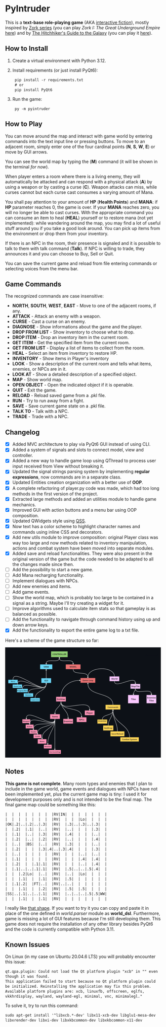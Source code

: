 # PyIntruder

This is a **text-base role-playing game** (AKA [interactive fiction](https://en.wikipedia.org/wiki/Interactive_fiction)), mostly inspired by [Zork series](https://en.wikipedia.org/wiki/Zork) (you can play *Zork I: The Great Underground Empire* [here](https://textadventures.co.uk/games/view/5zyoqrsugeopel3ffhz_vq/zork)) and by [The Hitchhiker's Guide to the Galaxy](https://en.wikipedia.org/wiki/The_Hitchhiker%27s_Guide_to_the_Galaxy_(video_game)) (you can play it [here](https://www.bbc.co.uk/programmes/articles/1g84m0sXpnNCv84GpN2PLZG/the-game-30th-anniversary-edition)).

## How to Install

1. Create a virtual environment with Python 3.12.
2. Install requirements (or just install PyQt6):

        pip install -r requirements.txt
        # or
        pip install PyQt6

3. Run the game:

        py -m pyintruder

## How to Play

You can move around the map and interact with game world by entering commands into the text input line or pressing buttons.
To move to an adjacent room, simply enter one of the four cardinal points (**N**, **S**, **W**, **E**) or move by GUI arrows.

You can see the world map by typing the (**M**) command (it will be shown in the terminal *for now*).

When player enters a room where there is a living enemy, they will automatically be attacked and can respond with a physical attack (**A**) by using a weapon or by casting a curse (**C**).
Weapon attacks can miss, while curses cannot but each curse cast consumes a varying amount of Mana.

You shall pay attention to your amount of **HP** (**Health Points**) and **MANA**: if **HP** parameter reaches 0, the game is over. If your **MANA** reaches zero, you will no longer be able to cast curses.
With the appropriate command you can consume an item to heal (**HEAL**) yourself or to restore mana (not yet implemented): while wandering around the map, you may find a lot of useful stuff around you if you take a good look around. You can pick up items from the environment or drop them from your inventory.

If there is an NPC in the room, their presence is signaled and it is possible to talk to them with talk command (**Talk**). If NPC is willing to trade, they announces it and you can choose to Buy, Sell or Quit.

You can save the current game and reload from file entering commands or selecting voices from the menu bar.

## Game Commands

The recognized commands are case insensitive:

- **NORTH**, **SOUTH**, **WEST**, **EAST** - Move to one of the adjacent rooms, if any.
- **ATTACK** - Attack an enemy with a weapon.
- **CURSE** - Cast a curse on an enemy.
- **DIAGNOSE** - Show informations about the game and the player.
- **DROP FROM LIST** - Show inventory to choose what to drop.
- **DROP ITEM** - Drop an inventory item in the current room.
- **GET ITEM** - Get the specified item from the current room.
- **GET FROM LIST** - Display a list of items to collect from the room.
- **HEAL** - Select an item from inventory to restore HP.
- **INVENTORY** - Show items in Player's inventory
- **LOOK** - Show a description of the current room and tells what items, enemies, or NPCs are in it.
- **LOOK AT** - Show a detailed description of a specified object.
- **MAP** - Show world map.
- **OPEN OBJECT** - Open the indicated object if it is openable.
- **QUIT** - Exit the game.
- **RELOAD** - Reload saved game from a .pkl file.
- **RUN** - Try to run away from a fight.
- **SAVE** - Save current game state on a .pkl file.
- **TALK TO** - Talk with a NPC.
- **TRADE** - Trade with a NPC.

## Changelog

- [x] Added MVC architecture to play via PyQt6 GUI instead of using CLI.
- [x] Added a system of signals and slots to connect model, view and controller.
- [x] Added a new way to handle game loop using QThread to process user input received from View without breaking it.
- [x] Updated the signal strings parsing system by implementing **regular expressions**, now commands are in a separate class.
- [x] Updated Entities creation organization with a better use of **OOP**.
- [x] A complete refactoring of player.py code was made, which had too long methods in the first version of the project.
- [x] Extracted large methods and added an utilities module to handle game mechanics.
- [x] Improved GUI with action buttons and a menu bar using OOP composition.
- [x] Updated QWidgets style using [QSS](https://doc.qt.io/qtforpython-6/overviews/stylesheet-examples.html).
- [x] Now text has a color scheme to highlight character names and commands using inline CSS and decorators.
- [x] Add new utils module to improve composition: original Player class was way too large and now methods related to inventory manipulation, actions and combat system have been moved into separate modules.
- [x] Added save and reload functionalities. They were also present in the original version of the game but the code needed to be adapted to all the changes made since then.
- [ ] Add the possibility to start a new game.
- [ ] Add Mana recharging functionality.
- [ ] Implement dialogues with NPCs.
- [ ] Add new enemies and items.
- [ ] Add game events.
- [ ] Show the world map, which is probably too large to be contained in a signal as a string. Maybe I'll try creating a widget for it.
- [ ] Improve algorithms used to calculate item stats so that gameplay is as balanced as possible.
- [ ] Add the functionality to navigate through command history using up and down arrow keys.
- [x] Add the functionality to export the entire game log to a txt file.

Here's a scheme of the game structure so far:

![Game Structure](game_structure.png)

## Notes

**This game is not complete**. Many room types and enemies that I plan to include in the game world, game events and dialogues with NPCs have not been implemented yet, plus the current game map is tiny: I used it for development purposes only and is not intended to be the final map. The final game map could be something like this:

    |  |  |  |  |  |  |  |RV|IN|  |  |  |  |  |  |
    |  |  |  |  |  |  |  |RV|  |  |  |Lo|  |  |  |
    |OK|.2|..|.2|..|.3|  |RV|  |.3|..|.3|..|.3|  |
    |  |.2|  |.1|  |..|  |RV|  |..|  |  |  |.3|  |
    |  |.1|  |..|  |.3|  |RV|  |.4|  |  |  |..|  |
    |  |.2|  |..|  |.2|  |RV|  |..|  |  |  |.4|  |
    |  |..|  |BS|  |..|  |RV|  |.3|  |  |  |..|  |
    |  |.2|  |  |  |.3|.4|..|.3|.4|  |  |  |.3|  |
    |  |..|  |  |  |  |  |RV|  |  |  |..|  |..|  |
    |  |.1|  |  |  |  |  |RV|  |  |  |.4|  |.4|  |
    |  |.2|  |  |.1|.1|  |RV|  |  |  |..|  |.4|  |
    |  |.1|..|..|.1|.1|  |RV|  |.5|..|..|.5|.4|  |
    |  |  |.2|Lo|  |..|  |RV|  |..|  |Lo|  |  |  |
    |  |  |.1|  |  |.1|  |RV|  |.5|  |  |  |  |  |
    |  |.1|.2|  |FT|..|  |RV|..|..|  |  |  |  |  |
    |  |  |.1|  |  |.2|  |RV|  |.5|  |.5|  |  |  |
    |SS|..|.1|..|..|.1|  |RV|  |..|..|..|.5|.5|WW|
    |  |  |.1|  |  |.1|  |RV|  |  |  |  |  |  |  |

I really like [that shape](https://en.wikipedia.org/wiki/Hilbert_curve). If you want to try it you can copy and paste it in place of the one defined in *world.parser* module as **world_dsl**. Furthermore, game is missing a lot of GUI features because I'm still developing them.
This game does not require the installation of any other library besides PyQt6 and the code is currently compatible with Python 3.11.

## Known Issues

On Linux (in my case on Ubuntu 20.04.6 LTS) you will probably encounter this issue:

    qt.qpa.plugin: Could not load the Qt platform plugin "xcb" in "" even though it was found.
    This application failed to start because no Qt platform plugin could be initialized. Reinstalling the application may fix this problem.
    Available platform plugins are: xcb, linuxfb, offscreen, eglfs, vkkhrdisplay, wayland, wayland-egl, minimal, vnc, minimalegl."

To solve it, try to run this command:

    sudo apt-get install '^libxcb.*-dev' libx11-xcb-dev libglu1-mesa-dev libxrender-dev libxi-dev libxkbcommon-dev libxkbcommon-x11-dev
